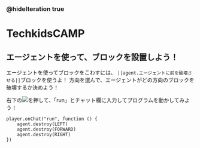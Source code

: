 ### @hideIteration true
# TechkidsCAMP

## エージェントを使って、ブロックを設置しよう！

エージェントを使ってブロックをこわすには、
``||agent.エージェントに前を破壊させる||``ブロックを使うよ！
方向を選んで、エージェントがどの方向のブロックを破壊するか決めよう！

右下の![](https://raw.githubusercontent.com/camp-minecraft/TechkidsCampTutorial/master/images/playbutton.png)を押して、「run」とチャット欄に入力してプログラムを動かしてみよう！

```template
player.onChat("run", function () {
    agent.destroy(LEFT)
    agent.destroy(FORWARD)
    agent.destroy(RIGHT)
})

```